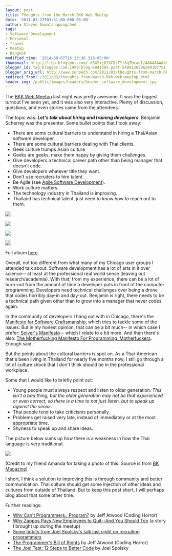 ```yaml
---
layout: post
title: Thoughts from the March BKK Web Meetup
date: '2011-03-23T03:31:00.000-05:00'
author: Steven Suwatanapongched
tags:
- Software Development
- Personal
- Travel
- Meetup
- Bangkok
modified_time: '2014-08-07T16:23:36.318-05:00'
thumbnail: http://1.bp.blogspot.com/-dBG2xj67XC8/TYl8qTHcaqI/AAAAAAAAkOU/60YDaID1JPw/s600/IMG_5097.JPG
blogger_id: tag:blogger.com,1999:blog-6841384.post-5408126596200107751
blogger_orig_url: http://www.sunpech.com/2011/03/thoughts-from-march-bkk-web-meetup.html
redirect_from: /2011/03/thoughts-from-march-bkk-web-meetup.html
header-img: /public/images/headers/header_software_development.jpg
---
```


The <a href="http://www.meetup.com/bkk-web/">BKK Web Meetup</a> last night was pretty awesome. It was the biggest turnout I've seen yet, and it was also very interactive. Plenty of discussion, questions, and even stories came from the attendees.

The topic was: <i><b>Let's talk about hiring and training developers</b></i>. Benjamin Scherrey was the presenter. Some bullet points that I took away:

<ul>
  <li>There are some cultural barriers to understand in hiring a Thai/Asian software developer.</li>
  <li>There are some cultural barriers dealing with Thai clients.</li>
  <li>Geek culture trumps Asian culture</li>
  <li>Geeks are geeks, make them happy by giving them challenges. </li>
  <li>Give developers a technical career path other than being manager that doesn't code. </li>
  <li>Give developers whatever title they want.</li>
  <li>Don't use recruiters to hire talent. </li>
  <li>Be Agile (see <a href="http://en.wikipedia.org/wiki/Agile_software_development">Agile Software Development</a>).</li>
  <li>Work culture matters.</li>
  <li>The technology industry in Thailand is improving.</li>
  <li>Thailand has technical talent, just need to know how to reach out to them.</li>
</ul>

<a href="http://1.bp.blogspot.com/-dBG2xj67XC8/TYl8qTHcaqI/AAAAAAAAkOU/60YDaID1JPw/s600/IMG_5097.JPG" ><img border="0"  src="http://1.bp.blogspot.com/-dBG2xj67XC8/TYl8qTHcaqI/AAAAAAAAkOU/60YDaID1JPw/s320/IMG_5097.JPG"  /></a>

<a href="http://3.bp.blogspot.com/-LsmKT6K6ON8/TYl9e-apQjI/AAAAAAAAkOs/YTJWBxgqP_A/s600/IMG_5100.JPG" ><img border="0"  src="http://3.bp.blogspot.com/-LsmKT6K6ON8/TYl9e-apQjI/AAAAAAAAkOs/YTJWBxgqP_A/s320/IMG_5100.JPG"  /></a>

<a href="http://1.bp.blogspot.com/-MzR9Z16B_jY/TYl9lGDEM9I/AAAAAAAAkO4/Ei_PIyoUS88/s600/IMG_5101.JPG" ><img border="0"  src="http://1.bp.blogspot.com/-MzR9Z16B_jY/TYl9lGDEM9I/AAAAAAAAkO4/Ei_PIyoUS88/s320/IMG_5101.JPG"  /></a>

<a href="http://4.bp.blogspot.com/-tCW1loZFz-o/TYl9tRBqULI/AAAAAAAAkPA/-Mg8wfjR2OI/s600/IMG_5102.JPG" ><img border="0"  src="http://4.bp.blogspot.com/-tCW1loZFz-o/TYl9tRBqULI/AAAAAAAAkPA/-Mg8wfjR2OI/s320/IMG_5102.JPG"  /></a>

Full album <a href="https://picasaweb.google.com/101693597219413173200/2011MarchBKKWebMeetup">here</a>.

Overall, not too different from what many of my Chicago user groups I attended talk about. Software development has a lot of arts in it over science-- at least at the professional real world sense (leaving out research/academia). With that, from my experience, there can be a lot of burn-out from the amount of time a developer puts in front of the computer programming. Developers need technical challenges over being a drone that codes horribly day-in and day-out. Benjamin is right, there needs to be a technical path given other than to grow into a manager that never codes again.

In the community of developers I hang out with in Chicago, there's the <a href="http://manifesto.softwarecraftsmanship.org/">Manifesto for Software Craftsmanship</a>, which tries to tackle some of the issues. But in my honest opinion, that can be a bit much-- in which case I prefer: <a href="http://www.solversmanifesto.com/">Solver's Manifesto</a>-- which I relate to a bit more. And then there's also: <a href="http://programming-motherfucker.com/">The Motherfucking Manifesto For Programming, Motherfuckers</a>. Enough said.

But the points about the cultural barriers is spot on. As a Thai-American that's been living in Thailand for nearly five months now, I still go through a lot of culture shock that I don't think should be in the professional workplace.

Some that I would like to briefly point out:

<ul>
  <li>Young people must always respect and listen to older generation. <i>This isn't a bad thing, but the older generation may not be that experienced or even correct, so there is a time to not just listen, but to speak up against the senior.</i></li>
  <li>Thai people tend to take criticisms personally.</li>
  <li>Problems get raised very late, instead of immediately or at the most appropriate time.</li>
  <li>Shyness to speak up and share ideas.</li>
</ul>

The picture below sums up how there is a weakness in how the Thai language is very traditional.

<a href="https://lh4.googleusercontent.com/-y_zxCsNvGyg/TYmsckxki-I/AAAAAAAAkP0/ZcOaXLg0vBA/s600/181615_686374807707_48601744_36609693_7906932_n.jpg"><img border="0" src="https://lh4.googleusercontent.com/-y_zxCsNvGyg/TYmsckxki-I/AAAAAAAAkP0/ZcOaXLg0vBA/s400/181615_686374807707_48601744_36609693_7906932_n.jpg"  /></a>

(Credit to my friend Amanda for taking a photo of this. Source is from <a href="http://bk.asia-city.com/">BK Magazine</a>)

I short, I think a solution to improving this is through community and better communication. Thai culture should get some injection of other ideas and cultures from outside of Thailand. But to keep this post short, I will perhaps blog about that some other time.

Further readings:

<ul>
  <li><a href="http://www.codinghorror.com/blog/2007/02/why-cant-programmers-program.html">Why Can't Programmers.. Program?</a> by Jeff Atwood (Coding Horror)</li>
  <li><a href="http://blogs.hbr.org/taylor/2008/05/why_zappos_pays_new_employees.html">Why Zappos Pays New Employees to Quit--And You Should Too</a> (a story I brought up during the meetup)</li>
  <li><a href="http://cdixon.posterous.com/some-tidbits-from-joel-spolskys-talk-last-nig">Some tidbits from Joel Spolsky's talk last night on recruiting programmers</a></li>
  <li><a href="http://www.codinghorror.com/blog/2006/08/the-programmers-bill-of-rights.html">The Programmer's Bill of Rights</a> by Jeff Atwood (Coding Horror)</li>
  <li><a href="http://www.joelonsoftware.com/articles/fog0000000043.html">The Joel Test: 12 Steps to Better Code</a> by Joel Spolsky</li>
</ul>
